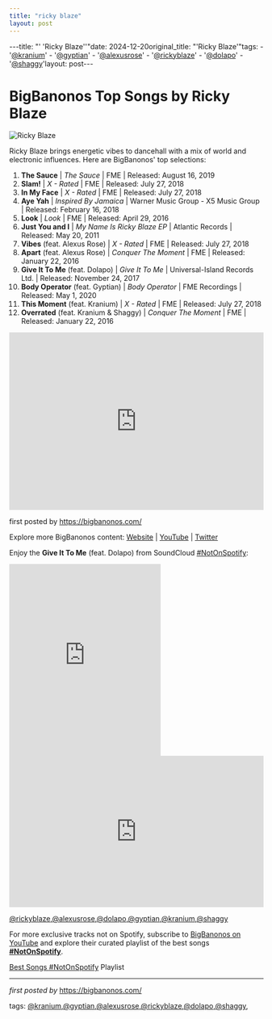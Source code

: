 ```yaml
---
title: "ricky blaze"
layout: post
---
```

---title: "' 'Ricky Blaze''"date: 2024-12-20original_title: "'Ricky Blaze'"tags:  - '[@kranium](/tags/kranium/)'  - '[@gyptian](/tags/gyptian/)'  - '[@alexusrose](/tags/alexusrose/)'  - '[@rickyblaze](/tags/rickyblaze/)'  - '[@dolapo](/tags/dolapo/)'  - '[@shaggy](/tags/shaggy/)'layout: post---<h1>BigBanonos Top Songs by Ricky Blaze</h1><img alt="Ricky Blaze" src="https://upload.wikimedia.org/wikipedia/en/thumb/d/db/Ricardo_%22Ricky_Blaze%22_Johnson_Jr.jpg/640px-Ricardo_%22Ricky_Blaze%22_Johnson_Jr.jpg" /> <p>Ricky Blaze brings energetic vibes to dancehall with a mix of world and electronic influences. Here are BigBanonos' top selections:</p> <ol> <li><strong>The Sauce</strong> | <em>The Sauce</em> | FME | Released: August 16, 2019</li> <li><strong>Slam!</strong> | <em>X - Rated</em> | FME | Released: July 27, 2018</li> <li><strong>In My Face</strong> | <em>X - Rated</em> | FME | Released: July 27, 2018</li> <li><strong>Aye Yah</strong> | <em>Inspired By Jamaica</em> | Warner Music Group - X5 Music Group | Released: February 16, 2018</li> <li><strong>Look</strong> | <em>Look</em> | FME | Released: April 29, 2016</li> <li><strong>Just You and I</strong> | <em>My Name Is Ricky Blaze EP</em> | Atlantic Records | Released: May 20, 2011</li> <li><strong>Vibes</strong> (feat. Alexus Rose) | <em>X - Rated</em> | FME | Released: July 27, 2018</li> <li><strong>Apart</strong> (feat. Alexus Rose) | <em>Conquer The Moment</em> | FME | Released: January 22, 2016</li> <li><strong>Give It To Me</strong> (feat. Dolapo) | <em>Give It To Me</em> | Universal-Island Records Ltd. | Released: November 24, 2017</li> <li><strong>Body Operator</strong> (feat. Gyptian) | <em>Body Operator</em> | FME Recordings | Released: May 1, 2020</li> <li><strong>This Moment</strong> (feat. Kranium) | <em>X - Rated</em> | FME | Released: July 27, 2018</li> <li><strong>Overrated</strong> (feat. Kranium & Shaggy) | <em>Conquer The Moment</em> | FME | Released: January 22, 2016</li></ol> <div> <iframe allow="autoplay; clipboard-write; encrypted-media; fullscreen; picture-in-picture" frameborder="0" height="352" loading="lazy" src="https://open.spotify.com/embed/playlist/0s4zWOpAiuEhtOvNLVYid0?utm_source=generator" width="100%"></iframe></div> <p>first posted by <a href="https://bigbanonos.com/">https://bigbanonos.com/</a></p> <div> <p>Explore more BigBanonos content: <a href="https://bigbanonos.com/">Website</a> | <a href="https://www.youtube.com/[@BigBanonos](/tags/BigBanonos/)">YouTube</a> | <a href="https://x.com/bigbanonos">Twitter</a></p></div> <div> <p>Enjoy the <strong>Give It To Me</strong> (feat. Dolapo) from SoundCloud [#NotOnSpotify](/tags/NotOnSpotify/):</p> <iframe allowtransparency="true" frameborder="0" height="380" src="https://open.spotify.com/embed?uri=spotify:track:2SrGsxYMCstYm8WeYWYTfR" width="300"></iframe> <iframe frameborder="no" height="300" scrolling="no" src="https://w.soundcloud.com/player/?url=https%3A//api.soundcloud.com/playlists/392125676&color=%23ff5500&auto_play=false&hide_related=false&show_comments=true&show_user=true&show_reposts=false&show_teaser=true&visual=true" width="100%"></iframe></div> <!--Tags--><p>[@rickyblaze](/tags/rickyblaze/),[@alexusrose](/tags/alexusrose/),[@dolapo](/tags/dolapo/),[@gyptian](/tags/gyptian/),[@kranium](/tags/kranium/),[@shaggy](/tags/shaggy/)</p><!--Subscribe and Playlist Links--><div>    <p>For more exclusive tracks not on Spotify, subscribe to <a href="https://www.youtube.com/[@BigBanonos](/tags/BigBanonos/)" target="_blank">BigBanonos on YouTube</a> and explore their curated playlist of the best songs <strong>[#NotOnSpotify](/tags/NotOnSpotify/)</strong>.</p>    <p><a href="https://www.youtube.com/playlist?list=PLtuNtuTatqI0kFahUCbtbfenC_ET5O_tr" target="_blank">Best Songs [#NotOnSpotify](/tags/NotOnSpotify/) Playlist<br /></a></p></div><hr /><p><em>first posted by</em> <a href="https://bigbanonos.com/" rel="noopener" target="_new">https://bigbanonos.com/</a></p><p>tags: [@kranium](/tags/kranium/),[@gyptian](/tags/gyptian/),[@alexusrose](/tags/alexusrose/),[@rickyblaze](/tags/rickyblaze/),[@dolapo](/tags/dolapo/),[@shaggy](/tags/shaggy/),</p>